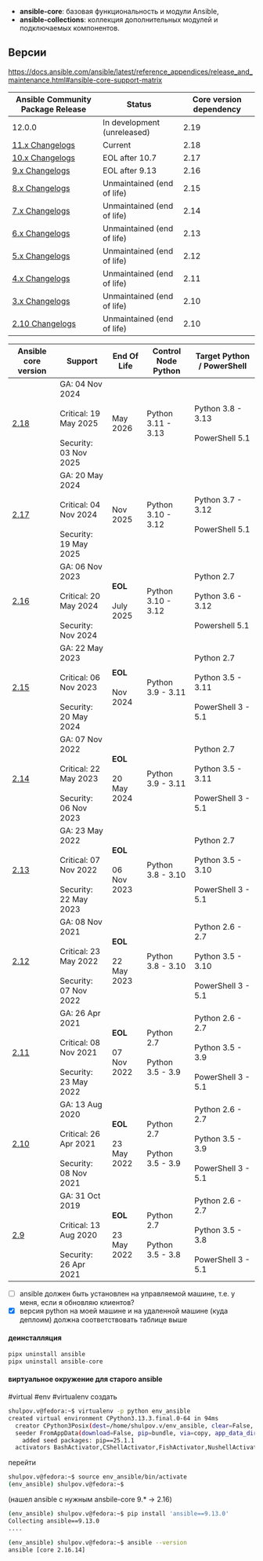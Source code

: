 - **ansible-core**: базовая функциональность и модули Ansible,
- **ansible-collections**: коллекция дополнительных модулей и подключаемых компонентов.

## Версии
https://docs.ansible.com/ansible/latest/reference_appendices/release_and_maintenance.html#ansible-core-support-matrix

|Ansible Community Package Release|Status|Core version dependency|
|---|---|---|
|12.0.0|In development (unreleased)|2.19|
|[11.x Changelogs](https://github.com/ansible-community/ansible-build-data/blob/main/11/CHANGELOG-v11.md)|Current|2.18|
|[10.x Changelogs](https://github.com/ansible-community/ansible-build-data/blob/main/10/CHANGELOG-v10.md)|EOL after 10.7|2.17|
|[9.x Changelogs](https://github.com/ansible-community/ansible-build-data/blob/main/9/CHANGELOG-v9.rst)|EOL after 9.13|2.16|
|[8.x Changelogs](https://github.com/ansible-community/ansible-build-data/blob/main/8/CHANGELOG-v8.rst)|Unmaintained (end of life)|2.15|
|[7.x Changelogs](https://github.com/ansible-community/ansible-build-data/blob/main/7/CHANGELOG-v7.rst)|Unmaintained (end of life)|2.14|
|[6.x Changelogs](https://github.com/ansible-community/ansible-build-data/blob/main/6/CHANGELOG-v6.rst)|Unmaintained (end of life)|2.13|
|[5.x Changelogs](https://github.com/ansible-community/ansible-build-data/blob/main/5/CHANGELOG-v5.rst)|Unmaintained (end of life)|2.12|
|[4.x Changelogs](https://github.com/ansible-community/ansible-build-data/blob/main/4/CHANGELOG-v4.rst)|Unmaintained (end of life)|2.11|
|[3.x Changelogs](https://github.com/ansible-community/ansible-build-data/blob/main/3/CHANGELOG-v3.rst)|Unmaintained (end of life)|2.10|
|[2.10 Changelogs](https://github.com/ansible-community/ansible-build-data/blob/main/2.10/CHANGELOG-v2.10.rst)|Unmaintained (end of life)|2.10|

| Ansible core version                                                                       | Support                                                                   | End Of Life                | Control Node Python                | Target Python / PowerShell                                          |
| ------------------------------------------------------------------------------------------ | ------------------------------------------------------------------------- | -------------------------- | ---------------------------------- | ------------------------------------------------------------------- |
| [2.18](https://github.com/ansible/ansible/blob/stable-2.18/changelogs/CHANGELOG-v2.18.rst) | GA: 04 Nov 2024<br><br>Critical: 19 May 2025<br><br>Security: 03 Nov 2025 | May 2026                   | Python 3.11 - 3.13                 | Python 3.8 - 3.13<br><br>PowerShell 5.1                             |
| [2.17](https://github.com/ansible/ansible/blob/stable-2.17/changelogs/CHANGELOG-v2.17.rst) | GA: 20 May 2024<br><br>Critical: 04 Nov 2024<br><br>Security: 19 May 2025 | Nov 2025                   | Python 3.10 - 3.12                 | Python 3.7 - 3.12<br><br>PowerShell 5.1                             |
| [2.16](https://github.com/ansible/ansible/blob/stable-2.16/changelogs/CHANGELOG-v2.16.rst) | GA: 06 Nov 2023<br><br>Critical: 20 May 2024<br><br>Security: Nov 2024    | **EOL**<br><br>July 2025   | Python 3.10 - 3.12                 | Python 2.7<br><br>Python 3.6 - 3.12<br><br>Powershell 5.1           |
| [2.15](https://github.com/ansible/ansible/blob/stable-2.15/changelogs/CHANGELOG-v2.15.rst) | GA: 22 May 2023<br><br>Critical: 06 Nov 2023<br><br>Security: 20 May 2024 | **EOL**<br><br>Nov 2024    | Python 3.9 - 3.11                  | Python 2.7<br><br>Python 3.5 - 3.11<br><br>PowerShell 3 - 5.1       |
| [2.14](https://github.com/ansible/ansible/blob/stable-2.14/changelogs/CHANGELOG-v2.14.rst) | GA: 07 Nov 2022<br><br>Critical: 22 May 2023<br><br>Security: 06 Nov 2023 | **EOL**<br><br>20 May 2024 | Python 3.9 - 3.11                  | Python 2.7<br><br>Python 3.5 - 3.11<br><br>PowerShell 3 - 5.1       |
| [2.13](https://github.com/ansible/ansible/blob/stable-2.13/changelogs/CHANGELOG-v2.13.rst) | GA: 23 May 2022<br><br>Critical: 07 Nov 2022<br><br>Security: 22 May 2023 | **EOL**<br><br>06 Nov 2023 | Python 3.8 - 3.10                  | Python 2.7<br><br>Python 3.5 - 3.10<br><br>PowerShell 3 - 5.1       |
| [2.12](https://github.com/ansible/ansible/blob/stable-2.12/changelogs/CHANGELOG-v2.12.rst) | GA: 08 Nov 2021<br><br>Critical: 23 May 2022<br><br>Security: 07 Nov 2022 | **EOL**<br><br>22 May 2023 | Python 3.8 - 3.10                  | Python 2.6 - 2.7<br><br>Python 3.5 - 3.10<br><br>PowerShell 3 - 5.1 |
| [2.11](https://github.com/ansible/ansible/blob/stable-2.11/changelogs/CHANGELOG-v2.11.rst) | GA: 26 Apr 2021<br><br>Critical: 08 Nov 2021<br><br>Security: 23 May 2022 | **EOL**<br><br>07 Nov 2022 | Python 2.7<br><br>Python 3.5 - 3.9 | Python 2.6 - 2.7<br><br>Python 3.5 - 3.9<br><br>PowerShell 3 - 5.1  |
| [2.10](https://github.com/ansible/ansible/blob/stable-2.10/changelogs/CHANGELOG-v2.10.rst) | GA: 13 Aug 2020<br><br>Critical: 26 Apr 2021<br><br>Security: 08 Nov 2021 | **EOL**<br><br>23 May 2022 | Python 2.7<br><br>Python 3.5 - 3.9 | Python 2.6 - 2.7<br><br>Python 3.5 - 3.9<br><br>PowerShell 3 - 5.1  |
| [2.9](https://github.com/ansible/ansible/blob/stable-2.9/changelogs/CHANGELOG-v2.9.rst)    | GA: 31 Oct 2019<br><br>Critical: 13 Aug 2020<br><br>Security: 26 Apr 2021 | **EOL**<br><br>23 May 2022 | Python 2.7<br><br>Python 3.5 - 3.8 | Python 2.6 - 2.7<br><br>Python 3.5 - 3.8<br><br>PowerShell 3 - 5.1  |

- [ ] ansible должен быть установлен на управляемой машине, т.е. у меня, если я обновляю клиентов?
- [x] версия python на моей машине и на удаленной машине (куда деплоим) должна соответствовать таблице выше

#### деинсталляция
```bash
pipx uninstall ansible
pipx uninstall ansible-core
```
#### виртуальное окружение для старого ansible
#virtual #env #virtualenv
создать
```bash
shulpov.v@fedora:~$ virtualenv -p python env_ansible
created virtual environment CPython3.13.3.final.0-64 in 94ms
  creator CPython3Posix(dest=/home/shulpov.v/env_ansible, clear=False, no_vcs_ignore=False, global=False)
  seeder FromAppData(download=False, pip=bundle, via=copy, app_data_dir=/home/shulpov.v/.local/share/virtualenv)
    added seed packages: pip==25.1.1
  activators BashActivator,CShellActivator,FishActivator,NushellActivator,PowerShellActivator,PythonActivator
```
перейти
```bash
shulpov.v@fedora:~$ source env_ansible/bin/activate
(env_ansible) shulpov.v@fedora:~$ 
```
(нашел ansible с нужным ansbile-core 9.* -> 2.16)
```bash
(env_ansible) shulpov.v@fedora:~$ pip install 'ansible==9.13.0'
Collecting ansible==9.13.0
....

(env_ansible) shulpov.v@fedora:~$ ansible --version
ansible [core 2.16.14]
```
